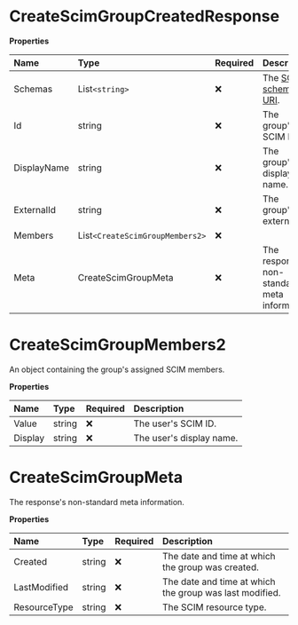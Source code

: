 # CreateScimGroupCreatedResponse

**Properties**

| Name        | Type                            | Required | Description                                                              |
| :---------- | :------------------------------ | :------- | :----------------------------------------------------------------------- |
| Schemas     | List`<string>`                  | ❌       | The [SCIM schema URI](https://www.iana.org/assignments/scim/scim.xhtml). |
| Id          | string                          | ❌       | The group's SCIM ID.                                                     |
| DisplayName | string                          | ❌       | The group's display name.                                                |
| ExternalId  | string                          | ❌       | The group's external ID.                                                 |
| Members     | List`<CreateScimGroupMembers2>` | ❌       |                                                                          |
| Meta        | CreateScimGroupMeta             | ❌       | The response's non-standard meta information.                            |

# CreateScimGroupMembers2

An object containing the group's assigned SCIM members.

**Properties**

| Name    | Type   | Required | Description              |
| :------ | :----- | :------- | :----------------------- |
| Value   | string | ❌       | The user's SCIM ID.      |
| Display | string | ❌       | The user's display name. |

# CreateScimGroupMeta

The response's non-standard meta information.

**Properties**

| Name         | Type   | Required | Description                                             |
| :----------- | :----- | :------- | :------------------------------------------------------ |
| Created      | string | ❌       | The date and time at which the group was created.       |
| LastModified | string | ❌       | The date and time at which the group was last modified. |
| ResourceType | string | ❌       | The SCIM resource type.                                 |

<!-- This file was generated by liblab | https://liblab.com/ -->
